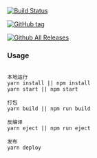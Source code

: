 [![Build Status](https://travis-ci.org/olivianate/react-spa.svg?branch=master)](https://travis-ci.org/olivianate/react-spa)

[![GitHub tag](https://img.shields.io/github/tag/olivianate/react-spa.svg)]()

[![Github All Releases](https://img.shields.io/github/downloads/olivianate/react-spa/total.svg)]()

### Usage
```

本地运行
yarn install || npm install
yarn start || npm start

打包
yarn build || npm run build

反编译
yarn eject || npm run eject

发布
yarn deploy

```

